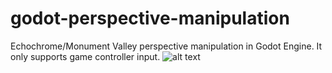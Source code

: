 # godot-perspective-manipulation
 
Echochrome/Monument Valley perspective manipulation in Godot Engine. It only supports game controller input.
![alt text](https://media.giphy.com/media/l378dlZOfP88aVpOE/giphy.gif)
